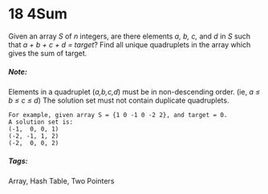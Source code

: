 # 18 4Sum

Given an array *S* of *n* integers, are there elements *a, b, c,* and *d* in *S* such that *a + b + c + d = target*? Find all unique quadruplets in the array which gives the sum of target.

##### Note:
Elements in a quadruplet (*a,b,c,d*) must be in non-descending order. (ie, *a ≤ b ≤ c ≤ d*)
The solution set must not contain duplicate quadruplets.

```
For example, given array S = {1 0 -1 0 -2 2}, and target = 0.
A solution set is:
(-1,  0, 0, 1)
(-2, -1, 1, 2)
(-2,  0, 0, 2)
```

##### Tags:
Array, Hash Table, Two Pointers